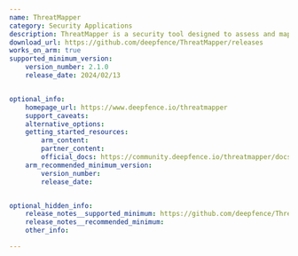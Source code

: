 ```yaml
---
name: ThreatMapper
category: Security Applications
description: ThreatMapper is a security tool designed to assess and map potential threats within IT environments.
download_url: https://github.com/deepfence/ThreatMapper/releases
works_on_arm: true
supported_minimum_version:
    version_number: 2.1.0
    release_date: 2024/02/13


optional_info:
    homepage_url: https://www.deepfence.io/threatmapper
    support_caveats:
    alternative_options: 
    getting_started_resources:
        arm_content: 
        partner_content: 
        official_docs: https://community.deepfence.io/threatmapper/docs/installation
    arm_recommended_minimum_version:
        version_number: 
        release_date:


optional_hidden_info:
    release_notes__supported_minimum: https://github.com/deepfence/ThreatMapper/releases/tag/v2.1.0
    release_notes__recommended_minimum:
    other_info: 

---
```

